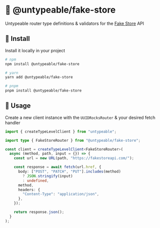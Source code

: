# 🔐 @untypeable/fake-store

Untypeable router type definitions & validators for the [Fake Store](https://fakestoreapi.com/) API

## 🚀 Install

Install it locally in your project

```bash
# npm
npm install @untypeable/fake-store

# yarn
yarn add @untypeable/fake-store

# pnpm
pnpm install @untypeable/fake-store
```

## 🦄 Usage

Create a new client instance with the `UUIDRocksRouter` & your desired fetch handler

```typescript
import { createTypeLevelClient } from "untypeable";

import type { FakeStoreRouter } from "@untypeable/fake-store";

const client = createTypeLevelClient<FakeStoreRouter>(
  async (method, path, input = {}) => {
    const url = new URL(path, "https://fakestoreapi.com/");

    const response = await fetch(url.href, {
      body: ["POST", "PATCH", "PUT"].includes(method)
        ? JSON.stringify(input)
        : undefined,
      method,
      headers: {
        "Content-Type": "application/json",
      },
    });

    return response.json();
  }
);
```
